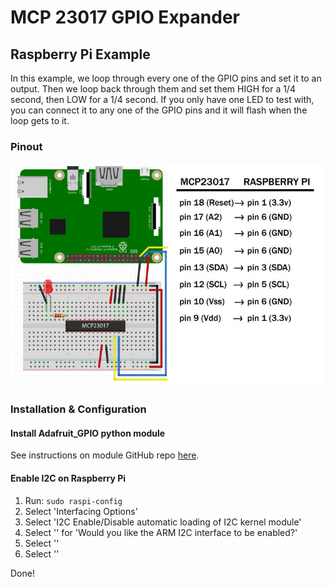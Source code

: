 # MCP 23017 GPIO Expander
## Raspberry Pi Example
In this example, we loop through every one of the GPIO pins and set it to an output. Then we loop back through them and set them HIGH for a 1/4 second, then LOW for a 1/4 second. If you only have one LED to test with, you can connect it to any one of the GPIO pins and it will flash when the loop gets to it.

### Pinout
![Raspberry Pi Pinout](raspberrypi-pinout-GH.jpg)

### Installation & Configuration

#### Install Adafruit_GPIO python module
See instructions on module GitHub repo [here](https://github.com/adafruit/Adafruit_Python_GPIO).

#### Enable I2C on Raspberry Pi
1. Run: `sudo raspi-config`
2. Select 'Interfacing Options'
3. Select 'I2C Enable/Disable automatic loading of I2C kernel module'
4. Select '<Yes>' for 'Would you like the ARM I2C interface to be enabled?'
5. Select '<Ok>'
6. Select '<Finish>'

Done!

